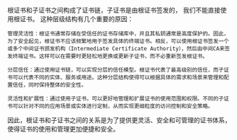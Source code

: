 ###
根证书和子证书之间构成了证书链，子证书是由根证书签发的， 我们不能直接使用根证书。
这种层级结构有几个重要的原因：

    管理灵活性：根证书通常存储在受信任的证书存储库中，并且其私钥通常是高度保护的。因此，为了安全起见，根证书不应该频繁地用于签发具体的终端证书。相反，可以使用根证书签发一个或多个中间证书颁发机构（Intermediate Certificate Authority），然后由中间CA来签发终端证书。这样可以在需要时更轻松地更换或更新子证书，而不必重新签发根证书。

    分层信任：通过使用证书链，可以实现分层的信任模型。根证书代表了最高级别的信任，而子证书可以代表不同的实体、服务或用途。这种分层结构使得可以根据具体的需求和场景来管理和配置信任，同时保持整体的安全性。

    灵活性和扩展性：通过使用子证书，可以更好地管理和扩展证书的使用范围和权限。不同的子证书可以针对不同的应用场景或实体进行定制，从而实现更细粒度的访问控制和安全策略。

因此，根证书和子证书之间的关系是为了提供更灵活、安全和可管理的证书体系，使得证书的使用和管理更加便捷和安全。